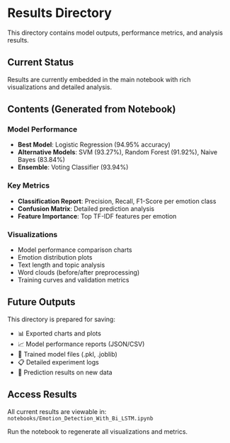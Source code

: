 # Results Directory

This directory contains model outputs, performance metrics, and analysis results.

## Current Status

Results are currently embedded in the main notebook with rich visualizations and detailed analysis.

## Contents (Generated from Notebook)

### Model Performance

- **Best Model**: Logistic Regression (94.95% accuracy)
- **Alternative Models**: SVM (93.27%), Random Forest (91.92%), Naive Bayes (83.84%)
- **Ensemble**: Voting Classifier (93.94%)

### Key Metrics

- **Classification Report**: Precision, Recall, F1-Score per emotion class
- **Confusion Matrix**: Detailed prediction analysis
- **Feature Importance**: Top TF-IDF features per emotion

### Visualizations

- Model performance comparison charts
- Emotion distribution plots
- Text length and topic analysis
- Word clouds (before/after preprocessing)
- Training curves and validation metrics

## Future Outputs

This directory is prepared for saving:

- 📊 Exported charts and plots
- 📈 Model performance reports (JSON/CSV)
- 🤖 Trained model files (.pkl, .joblib)
- 📋 Detailed experiment logs
- 🎯 Prediction results on new data

## Access Results

All current results are viewable in:
`notebooks/Emotion_Detection_With_Bi_LSTM.ipynb`

Run the notebook to regenerate all visualizations and metrics.
